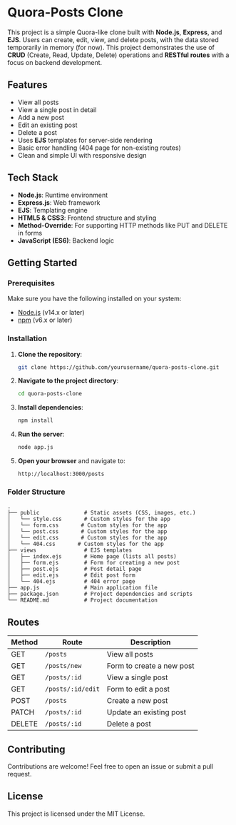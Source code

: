 


# Quora-Posts Clone

This project is a simple Quora-like clone built with **Node.js**, **Express**, and **EJS**. Users can create, edit, view, and delete posts, with the data stored temporarily in memory (for now). This project demonstrates the use of **CRUD** (Create, Read, Update, Delete) operations and **RESTful routes** with a focus on backend development.

## Features

- View all posts
- View a single post in detail
- Add a new post
- Edit an existing post
- Delete a post
- Uses **EJS** templates for server-side rendering
- Basic error handling (404 page for non-existing routes)
- Clean and simple UI with responsive design

## Tech Stack

- **Node.js**: Runtime environment
- **Express.js**: Web framework
- **EJS**: Templating engine
- **HTML5 & CSS3**: Frontend structure and styling
- **Method-Override**: For supporting HTTP methods like PUT and DELETE in forms
- **JavaScript (ES6)**: Backend logic

## Getting Started

### Prerequisites

Make sure you have the following installed on your system:

- [Node.js](https://nodejs.org/en/) (v14.x or later)
- [npm](https://www.npmjs.com/) (v6.x or later)

### Installation

1. **Clone the repository**:
   ```bash
   git clone https://github.com/yourusername/quora-posts-clone.git
   ```

2. **Navigate to the project directory**:
   ```bash
   cd quora-posts-clone
   ```

3. **Install dependencies**:
   ```bash
   npm install
   ```

4. **Run the server**:
   ```bash
   node app.js
   ```

5. **Open your browser** and navigate to:
   ```
   http://localhost:3000/posts
   ```

### Folder Structure

```
.
├── public              # Static assets (CSS, images, etc.)
│   └── style.css       # Custom styles for the app
│   └── form.css       # Custom styles for the app
│   └── post.css       # Custom styles for the app
│   └── edit.css       # Custom styles for the app
│   └── 404.css       # Custom styles for the app
├── views               # EJS templates
│   ├── index.ejs       # Home page (lists all posts)
│   ├── form.ejs        # Form for creating a new post
│   ├── post.ejs        # Post detail page
│   ├── edit.ejs        # Edit post form
│   └── 404.ejs         # 404 error page
├── app.js              # Main application file
├── package.json        # Project dependencies and scripts
└── README.md           # Project documentation
```

## Routes

| Method | Route              | Description                  |
|--------|--------------------|------------------------------|
| GET    | `/posts`           | View all posts                |
| GET    | `/posts/new`       | Form to create a new post     |
| GET    | `/posts/:id`       | View a single post            |
| GET    | `/posts/:id/edit`  | Form to edit a post           |
| POST   | `/posts`           | Create a new post             |
| PATCH  | `/posts/:id`       | Update an existing post       |
| DELETE | `/posts/:id`       | Delete a post                 |


## Contributing

Contributions are welcome! Feel free to open an issue or submit a pull request.

## License

This project is licensed under the MIT License.
